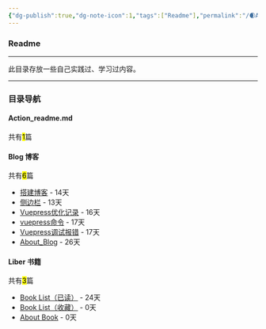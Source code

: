 ```yaml
---
{"dg-publish":true,"dg-note-icon":1,"tags":["Readme"],"permalink":"/🌒Action_行动/Action_readme/","dgPassFrontmatter":true,"noteIcon":1,"created":"2024-08-25T10:55:06.861+08:00","updated":"2024-09-18T23:06:20.050+08:00"}
---
```


### Readme
*** 
此目录存放一些自己实践过、学习过内容。
***
### 目录导航
<p><span><h4 data-heading="Action_readme.md" dir="auto">Action_readme.md</h4></span></p><p><span>共有<mark>1</mark>篇</span></p><div><ul class="dataview list-view-ul"></ul></div><p><span><h4 data-heading="Blog 博客" dir="auto">Blog 博客</h4></span></p><p><span>共有<mark>6</mark>篇</span></p><div><ul class="dataview list-view-ul"><li><span><a data-tooltip-position="top" aria-label="🌒Action_行动/Blog 博客/Digitalgarden/搭建博客.md" data-href="🌒Action_行动/Blog 博客/Digitalgarden/搭建博客.md" href="🌒Action_行动/Blog 博客/Digitalgarden/搭建博客.md" class="internal-link" target="_blank" rel="noopener">搭建博客</a> - 14天</span></li><li><span><a data-tooltip-position="top" aria-label="🌒Action_行动/Blog 博客/Digitalgarden/侧边栏.md" data-href="🌒Action_行动/Blog 博客/Digitalgarden/侧边栏.md" href="🌒Action_行动/Blog 博客/Digitalgarden/侧边栏.md" class="internal-link" target="_blank" rel="noopener">侧边栏</a> - 13天</span></li><li><span><a data-tooltip-position="top" aria-label="🌒Action_行动/Blog 博客/Vuepress/Vuepress优化记录.md" data-href="🌒Action_行动/Blog 博客/Vuepress/Vuepress优化记录.md" href="🌒Action_行动/Blog 博客/Vuepress/Vuepress优化记录.md" class="internal-link" target="_blank" rel="noopener">Vuepress优化记录</a> - 16天</span></li><li><span><a data-tooltip-position="top" aria-label="🌒Action_行动/Blog 博客/Vuepress/vuepress命令.md" data-href="🌒Action_行动/Blog 博客/Vuepress/vuepress命令.md" href="🌒Action_行动/Blog 博客/Vuepress/vuepress命令.md" class="internal-link" target="_blank" rel="noopener">vuepress命令</a> - 17天</span></li><li><span><a data-tooltip-position="top" aria-label="🌒Action_行动/Blog 博客/Vuepress/Vuepress调试报错.md" data-href="🌒Action_行动/Blog 博客/Vuepress/Vuepress调试报错.md" href="🌒Action_行动/Blog 博客/Vuepress/Vuepress调试报错.md" class="internal-link" target="_blank" rel="noopener">Vuepress调试报错</a> - 17天</span></li><li><span><a data-tooltip-position="top" aria-label="🌒Action_行动/Blog 博客/About_Blog.md" data-href="🌒Action_行动/Blog 博客/About_Blog.md" href="🌒Action_行动/Blog 博客/About_Blog.md" class="internal-link" target="_blank" rel="noopener">About_Blog</a> - 26天</span></li></ul></div><p><span><h4 data-heading="Liber 书籍" dir="auto">Liber 书籍</h4></span></p><p><span>共有<mark>3</mark>篇</span></p><div><ul class="dataview list-view-ul"><li><span><a data-tooltip-position="top" aria-label="🌒Action_行动/Liber 书籍/Book List（已读）.md" data-href="🌒Action_行动/Liber 书籍/Book List（已读）.md" href="🌒Action_行动/Liber 书籍/Book List（已读）.md" class="internal-link" target="_blank" rel="noopener">Book List（已读）</a> - 24天</span></li><li><span><a data-tooltip-position="top" aria-label="🌒Action_行动/Liber 书籍/Book List（收藏）.md" data-href="🌒Action_行动/Liber 书籍/Book List（收藏）.md" href="🌒Action_行动/Liber 书籍/Book List（收藏）.md" class="internal-link" target="_blank" rel="noopener">Book List（收藏）</a> - 0天</span></li><li><span><a data-tooltip-position="top" aria-label="🌒Action_行动/Liber 书籍/About Book.md" data-href="🌒Action_行动/Liber 书籍/About Book.md" href="🌒Action_行动/Liber 书籍/About Book.md" class="internal-link" target="_blank" rel="noopener">About Book</a> - 0天</span></li></ul></div>